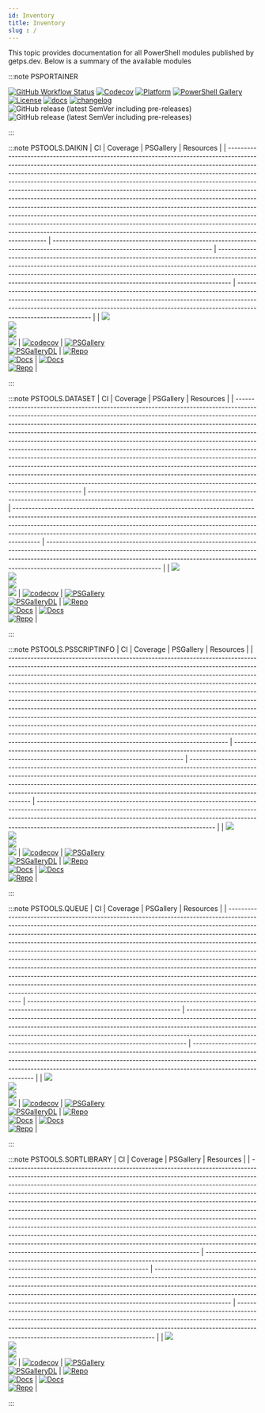 ```yaml
---
id: Inventory
title: Inventory
slug : /
---
```


This topic provides documentation for all PowerShell modules published by getps.dev. Below is a summary of the available modules

:::note PSPORTAINER

[![GitHub Workflow Status](https://img.shields.io/github/workflow/status/hanpq/PSPortainer/Build?label=build&logo=github)](https://github.com/hanpq/PSPortainer/actions/workflows/build.yml) [![Codecov](https://img.shields.io/codecov/c/github/hanpq/PSPortainer?logo=codecov&token=qJqWlwMAiD)](https://codecov.io/gh/hanpq/PSPortainer) [![Platform](https://img.shields.io/powershellgallery/p/PSPortainer?logo=ReasonStudios)](https://img.shields.io/powershellgallery/p/PSPortainer) [![PowerShell Gallery](https://img.shields.io/powershellgallery/dt/PSPortainer?label=downloads)](https://www.powershellgallery.com/packages/PSPortainer) [![License](https://img.shields.io/github/license/hanpq/PSPortainer)](https://github.com/hanpq/PSPortainer/blob/main/LICENSE) [![docs](https://img.shields.io/badge/docs-getps.dev-blueviolet)](https://getps.dev/modules/PSPortainer/usage_getstarted) [![changelog](https://img.shields.io/badge/changelog-getps.dev-blueviolet)](https://github.com/hanpq/PSPortainer/blob/main/CHANGELOG.md) ![GitHub release (latest SemVer including pre-releases)](https://img.shields.io/github/v/release/hanpq/PSPortainer?label=version&sort=semver) ![GitHub release (latest SemVer including pre-releases)](https://img.shields.io/github/v/release/hanpq/PSPortainer?include_prereleases&label=prerelease&sort=semver)

:::

:::note PSTOOLS.DAIKIN
| CI                                                                                                                                                                                                                                                                                                                                                                                                                                                                                                                                                                                                                                                                                                                                                                                                                                | Coverage                                                                                                                         | PSGallery                                                                                                                                                                                                                                                                                                                    | Resources                                                                                                                                                                                                                                                                  |
| --------------------------------------------------------------------------------------------------------------------------------------------------------------------------------------------------------------------------------------------------------------------------------------------------------------------------------------------------------------------------------------------------------------------------------------------------------------------------------------------------------------------------------------------------------------------------------------------------------------------------------------------------------------------------------------------------------------------------------------------------------------------------------------------------------------------------------- | -------------------------------------------------------------------------------------------------------------------------------- | ---------------------------------------------------------------------------------------------------------------------------------------------------------------------------------------------------------------------------------------------------------------------------------------------------------------------------- | -------------------------------------------------------------------------------------------------------------------------------------------------------------------------------------------------------------------------------------------------------------------------- |
| [![](https://github.com/hanpq/pstools.daikin/actions/workflows/pester_core_windows_codecov.yml/badge.svg?branch=main)](https://github.com/hanpq/pstools.daikin/actions/workflows/pester_core_windows_codecov.yml)<br/>[![](https://github.com/hanpq/pstools.daikin/actions/workflows/pester_core_linux.yml/badge.svg?branch=main)](https://github.com/hanpq/pstools.daikin/actions/workflows/pester_core_linux.yml)<br/>[![](https://github.com/hanpq/pstools.daikin/actions/workflows/pester_desktop_windows.yml/badge.svg?branch=main)](https://github.com/hanpq/pstools.daikin/actions/workflows/pester_desktop_windows.yml)<br/>[![](https://github.com/hanpq/pstools.daikin/actions/workflows/pester_core_macos.yml/badge.svg?branch=main)](https://github.com/hanpq/pstools.daikin/actions/workflows/pester_core_macos.yml) | [![codecov](https://codecov.io/gh/hanpq/pstools.daikin/branch/main/graph/badge.svg)](https://codecov.io/gh/hanpq/pstools.daikin) | [![PSGallery](https://img.shields.io/powershellgallery/v/pstools.daikin?label=PSGallery)](https://www.powershellgallery.com/packages/pstools.daikin)<br/>[![PSGalleryDL](https://img.shields.io/powershellgallery/dt/pstools.daikin?label=PSGallery%20downloads)](https://www.powershellgallery.com/packages/pstools.daikin) | [![Repo](https://img.shields.io/badge/Repo-pstools.daikin-success?logo=github)](https://github.com/hanpq/pstools.daikin) <br/> [![Docs](https://img.shields.io/badge/Docs-pstools.daikin-success?logo=read-the-docs)](https://getps.dev/modules/pstools.daikin/quickstart) | [![Docs](https://img.shields.io/badge/Docs-pstools.daikin-success?logo=read-the-docs)](https://getps.dev/modules/pstools.daikin/quickstart)<br/>[![Repo](https://img.shields.io/badge/Repo-pstools.daikin-success?logo=github)](https://github.com/hanpq/pstools.daikin) |

:::

:::note PSTOOLS.DATASET
| CI                                                                                                                                                                                                                                                                                                                                                                                                                                                                                                                                                                                                                                                                                                                                                                                                                                        | Coverage                                                                                                                           | PSGallery                                                                                                                                                                                                                                                                                                                        | Resources                                                                                                                                                                                                                                                                      |
| ----------------------------------------------------------------------------------------------------------------------------------------------------------------------------------------------------------------------------------------------------------------------------------------------------------------------------------------------------------------------------------------------------------------------------------------------------------------------------------------------------------------------------------------------------------------------------------------------------------------------------------------------------------------------------------------------------------------------------------------------------------------------------------------------------------------------------------------- | ---------------------------------------------------------------------------------------------------------------------------------- | -------------------------------------------------------------------------------------------------------------------------------------------------------------------------------------------------------------------------------------------------------------------------------------------------------------------------------- | ------------------------------------------------------------------------------------------------------------------------------------------------------------------------------------------------------------------------------------------------------------------------------ |
| [![](https://github.com/hanpq/pstools.dataset/actions/workflows/pester_core_windows_codecov.yml/badge.svg?branch=main)](https://github.com/hanpq/pstools.dataset/actions/workflows/pester_core_windows_codecov.yml)<br/>[![](https://github.com/hanpq/pstools.dataset/actions/workflows/pester_core_linux.yml/badge.svg?branch=main)](https://github.com/hanpq/pstools.dataset/actions/workflows/pester_core_linux.yml)<br/>[![](https://github.com/hanpq/pstools.dataset/actions/workflows/pester_desktop_windows.yml/badge.svg?branch=main)](https://github.com/hanpq/pstools.dataset/actions/workflows/pester_desktop_windows.yml)<br/>[![](https://github.com/hanpq/pstools.dataset/actions/workflows/pester_core_macos.yml/badge.svg?branch=main)](https://github.com/hanpq/pstools.dataset/actions/workflows/pester_core_macos.yml) | [![codecov](https://codecov.io/gh/hanpq/pstools.dataset/branch/main/graph/badge.svg)](https://codecov.io/gh/hanpq/pstools.dataset) | [![PSGallery](https://img.shields.io/powershellgallery/v/pstools.dataset?label=PSGallery)](https://www.powershellgallery.com/packages/pstools.dataset)<br/>[![PSGalleryDL](https://img.shields.io/powershellgallery/dt/pstools.dataset?label=PSGallery%20downloads)](https://www.powershellgallery.com/packages/pstools.dataset) | [![Repo](https://img.shields.io/badge/Repo-pstools.dataset-success?logo=github)](https://github.com/hanpq/pstools.dataset) <br/> [![Docs](https://img.shields.io/badge/Docs-pstools.dataset-success?logo=read-the-docs)](https://getps.dev/modules/pstools.dataset/quickstart) | [![Docs](https://img.shields.io/badge/Docs-pstools.dataset-success?logo=read-the-docs)](https://getps.dev/modules/pstools.dataset/quickstart)<br/>[![Repo](https://img.shields.io/badge/Repo-pstools.dataset-success?logo=github)](https://github.com/hanpq/pstools.dataset) |

:::

:::note PSTOOLS.PSSCRIPTINFO
| CI                                                                                                                                                                                                                                                                                                                                                                                                                                                                                                                                                                                                                                                                                                                                                                                                                                                                                | Coverage                                                                                                                                     | PSGallery                                                                                                                                                                                                                                                                                                                                            | Resources                                                                                                                                                                                                                                                                                          |
| --------------------------------------------------------------------------------------------------------------------------------------------------------------------------------------------------------------------------------------------------------------------------------------------------------------------------------------------------------------------------------------------------------------------------------------------------------------------------------------------------------------------------------------------------------------------------------------------------------------------------------------------------------------------------------------------------------------------------------------------------------------------------------------------------------------------------------------------------------------------------------- | -------------------------------------------------------------------------------------------------------------------------------------------- | ---------------------------------------------------------------------------------------------------------------------------------------------------------------------------------------------------------------------------------------------------------------------------------------------------------------------------------------------------- | -------------------------------------------------------------------------------------------------------------------------------------------------------------------------------------------------------------------------------------------------------------------------------------------------- |
| [![](https://github.com/hanpq/pstools.psscriptinfo/actions/workflows/pester_core_windows_codecov.yml/badge.svg?branch=main)](https://github.com/hanpq/pstools.psscriptinfo/actions/workflows/pester_core_windows_codecov.yml)<br/>[![](https://github.com/hanpq/pstools.psscriptinfo/actions/workflows/pester_core_linux.yml/badge.svg?branch=main)](https://github.com/hanpq/pstools.psscriptinfo/actions/workflows/pester_core_linux.yml)<br/>[![](https://github.com/hanpq/pstools.psscriptinfo/actions/workflows/pester_desktop_windows.yml/badge.svg?branch=main)](https://github.com/hanpq/pstools.psscriptinfo/actions/workflows/pester_desktop_windows.yml)<br/>[![](https://github.com/hanpq/pstools.psscriptinfo/actions/workflows/pester_core_macos.yml/badge.svg?branch=main)](https://github.com/hanpq/pstools.psscriptinfo/actions/workflows/pester_core_macos.yml) | [![codecov](https://codecov.io/gh/hanpq/pstools.psscriptinfo/branch/main/graph/badge.svg)](https://codecov.io/gh/hanpq/pstools.psscriptinfo) | [![PSGallery](https://img.shields.io/powershellgallery/v/pstools.psscriptinfo?label=PSGallery)](https://www.powershellgallery.com/packages/pstools.psscriptinfo)<br/>[![PSGalleryDL](https://img.shields.io/powershellgallery/dt/pstools.psscriptinfo?label=PSGallery%20downloads)](https://www.powershellgallery.com/packages/pstools.psscriptinfo) | [![Repo](https://img.shields.io/badge/Repo-pstools.psscriptinfo-success?logo=github)](https://github.com/hanpq/pstools.psscriptinfo) <br/> [![Docs](https://img.shields.io/badge/Docs-pstools.psscriptinfo-success?logo=read-the-docs)](https://getps.dev/modules/pstools.psscriptinfo/quickstart) | [![Docs](https://img.shields.io/badge/Docs-pstools.psscriptinfo-success?logo=read-the-docs)](https://getps.dev/modules/pstools.psscriptinfo/quickstart)<br/>[![Repo](https://img.shields.io/badge/Repo-pstools.psscriptinfo-success?logo=github)](https://github.com/hanpq/pstools.psscriptinfo) |

:::

:::note PSTOOLS.QUEUE
| CI                                                                                                                                                                                                                                                                                                                                                                                                                                                                                                                                                                                                                                                                                                                                                                                                                        | Coverage                                                                                                                       | PSGallery                                                                                                                                                                                                                                                                                                                | Resources                                                                                                                                                                                                                                                              |
| ------------------------------------------------------------------------------------------------------------------------------------------------------------------------------------------------------------------------------------------------------------------------------------------------------------------------------------------------------------------------------------------------------------------------------------------------------------------------------------------------------------------------------------------------------------------------------------------------------------------------------------------------------------------------------------------------------------------------------------------------------------------------------------------------------------------------- | ------------------------------------------------------------------------------------------------------------------------------ | ------------------------------------------------------------------------------------------------------------------------------------------------------------------------------------------------------------------------------------------------------------------------------------------------------------------------ | ---------------------------------------------------------------------------------------------------------------------------------------------------------------------------------------------------------------------------------------------------------------------- |
| [![](https://github.com/hanpq/pstools.queue/actions/workflows/pester_core_windows_codecov.yml/badge.svg?branch=main)](https://github.com/hanpq/pstools.queue/actions/workflows/pester_core_windows_codecov.yml)<br/>[![](https://github.com/hanpq/pstools.queue/actions/workflows/pester_core_linux.yml/badge.svg?branch=main)](https://github.com/hanpq/pstools.queue/actions/workflows/pester_core_linux.yml)<br/>[![](https://github.com/hanpq/pstools.queue/actions/workflows/pester_desktop_windows.yml/badge.svg?branch=main)](https://github.com/hanpq/pstools.queue/actions/workflows/pester_desktop_windows.yml)<br/>[![](https://github.com/hanpq/pstools.queue/actions/workflows/pester_core_macos.yml/badge.svg?branch=main)](https://github.com/hanpq/pstools.queue/actions/workflows/pester_core_macos.yml) | [![codecov](https://codecov.io/gh/hanpq/pstools.queue/branch/main/graph/badge.svg)](https://codecov.io/gh/hanpq/pstools.queue) | [![PSGallery](https://img.shields.io/powershellgallery/v/pstools.queue?label=PSGallery)](https://www.powershellgallery.com/packages/pstools.queue)<br/>[![PSGalleryDL](https://img.shields.io/powershellgallery/dt/pstools.queue?label=PSGallery%20downloads)](https://www.powershellgallery.com/packages/pstools.queue) | [![Repo](https://img.shields.io/badge/Repo-pstools.queue-success?logo=github)](https://github.com/hanpq/pstools.queue) <br/> [![Docs](https://img.shields.io/badge/Docs-pstools.queue-success?logo=read-the-docs)](https://getps.dev/modules/pstools.queue/quickstart) | [![Docs](https://img.shields.io/badge/Docs-pstools.queue-success?logo=read-the-docs)](https://getps.dev/modules/pstools.queue/quickstart)<br/>[![Repo](https://img.shields.io/badge/Repo-pstools.queue-success?logo=github)](https://github.com/hanpq/pstools.queue) |

:::

:::note PSTOOLS.SORTLIBRARY
| CI                                                                                                                                                                                                                                                                                                                                                                                                                                                                                                                                                                                                                                                                                                                                                                                                                                                                        | Coverage                                                                                                                                   | PSGallery                                                                                                                                                                                                                                                                                                                                        | Resources                                                                                                                                                                                                                                                                                      |
| ------------------------------------------------------------------------------------------------------------------------------------------------------------------------------------------------------------------------------------------------------------------------------------------------------------------------------------------------------------------------------------------------------------------------------------------------------------------------------------------------------------------------------------------------------------------------------------------------------------------------------------------------------------------------------------------------------------------------------------------------------------------------------------------------------------------------------------------------------------------------- | ------------------------------------------------------------------------------------------------------------------------------------------ | ------------------------------------------------------------------------------------------------------------------------------------------------------------------------------------------------------------------------------------------------------------------------------------------------------------------------------------------------ | ---------------------------------------------------------------------------------------------------------------------------------------------------------------------------------------------------------------------------------------------------------------------------------------------- |
| [![](https://github.com/hanpq/pstools.sortlibrary/actions/workflows/pester_core_windows_codecov.yml/badge.svg?branch=main)](https://github.com/hanpq/pstools.sortlibrary/actions/workflows/pester_core_windows_codecov.yml)<br/>[![](https://github.com/hanpq/pstools.sortlibrary/actions/workflows/pester_core_linux.yml/badge.svg?branch=main)](https://github.com/hanpq/pstools.sortlibrary/actions/workflows/pester_core_linux.yml)<br/>[![](https://github.com/hanpq/pstools.sortlibrary/actions/workflows/pester_desktop_windows.yml/badge.svg?branch=main)](https://github.com/hanpq/pstools.sortlibrary/actions/workflows/pester_desktop_windows.yml)<br/>[![](https://github.com/hanpq/pstools.sortlibrary/actions/workflows/pester_core_macos.yml/badge.svg?branch=main)](https://github.com/hanpq/pstools.sortlibrary/actions/workflows/pester_core_macos.yml) | [![codecov](https://codecov.io/gh/hanpq/pstools.sortlibrary/branch/main/graph/badge.svg)](https://codecov.io/gh/hanpq/pstools.sortlibrary) | [![PSGallery](https://img.shields.io/powershellgallery/v/pstools.sortlibrary?label=PSGallery)](https://www.powershellgallery.com/packages/pstools.sortlibrary)<br/>[![PSGalleryDL](https://img.shields.io/powershellgallery/dt/pstools.sortlibrary?label=PSGallery%20downloads)](https://www.powershellgallery.com/packages/pstools.sortlibrary) | [![Repo](https://img.shields.io/badge/Repo-pstools.sortlibrary-success?logo=github)](https://github.com/hanpq/pstools.sortlibrary) <br/> [![Docs](https://img.shields.io/badge/Docs-pstools.sortlibrary-success?logo=read-the-docs)](https://getps.dev/modules/pstools.sortlibrary/quickstart) | [![Docs](https://img.shields.io/badge/Docs-pstools.sortlibrary-success?logo=read-the-docs)](https://getps.dev/modules/pstools.sortlibrary/quickstart)<br/>[![Repo](https://img.shields.io/badge/Repo-pstools.sortlibrary-success?logo=github)](https://github.com/hanpq/pstools.sortlibrary) |

:::
